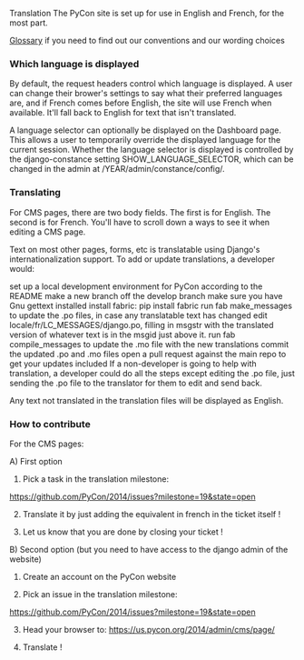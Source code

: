 Translation
The PyCon site is set up for use in English and French, for the most part.

[Glossary](https://github.com/PyCon/2014/wiki/Glossary)
if you need to find out our conventions and our wording choices

### Which language is displayed
By default, the request headers control which language is displayed. A user can change their brower's settings to say what their preferred languages are, and if French comes before English, the site will use French when available. It'll fall back to English for text that isn't translated.

A language selector can optionally be displayed on the Dashboard page. This allows a user to temporarily override the displayed language for the current session. Whether the language selector is displayed is controlled by the django-constance setting SHOW_LANGUAGE_SELECTOR, which can be changed in the admin at /YEAR/admin/constance/config/.

### Translating
For CMS pages, there are two body fields. The first is for English. The second is for French. You'll have to scroll down a ways to see it when editing a CMS page.

Text on most other pages, forms, etc is translatable using Django's internationalization support. To add or update translations, a developer would:

set up a local development environment for PyCon according to the README
make a new branch off the develop branch
make sure you have Gnu gettext installed
install fabric: pip install fabric
run fab make_messages to update the .po files, in case any translatable text has changed
edit locale/fr/LC_MESSAGES/django.po, filling in msgstr with the translated version of whatever text is in the msgid just above it.
run fab compile_messages to update the .mo file with the new translations
commit the updated .po and .mo files
open a pull request against the main repo to get your updates included
If a non-developer is going to help with translation, a developer could do all the steps except editing the .po file, just sending the .po file to the translator for them to edit and send back.

Any text not translated in the translation files will be displayed as English.

### How to contribute

For the CMS pages:

A) First option

1. Pick a task in the translation milestone:

https://github.com/PyCon/2014/issues?milestone=19&state=open

2. Translate it by just adding the equivalent in french in the ticket itself !

3. Let us know that you are done by closing your ticket !

B) Second option (but you need to have access to the django admin of the website)

1. Create an account on the PyCon website

2. Pick an issue in the translation milestone:

https://github.com/PyCon/2014/issues?milestone=19&state=open

3. Head your browser to: https://us.pycon.org/2014/admin/cms/page/

4. Translate !
